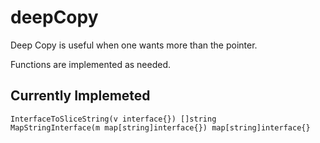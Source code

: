 deepCopy
========

Deep Copy is useful when one wants more than the pointer.

Functions are implemented as needed.

## Currently Implemeted  
    InterfaceToSliceString(v interface{}) []string   
    MapStringInterface(m map[string]interface{}) map[string]interface{}  
